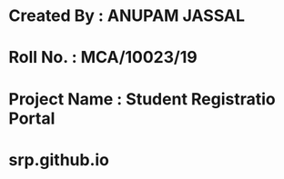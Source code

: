 # Created By : ANUPAM JASSAL
# Roll No. : MCA/10023/19
# Project Name : Student Registratio Portal

# srp.github.io

